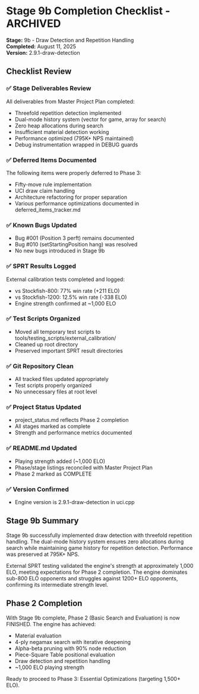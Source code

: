 # Stage 9b Completion Checklist - ARCHIVED
**Stage:** 9b - Draw Detection and Repetition Handling  
**Completed:** August 11, 2025  
**Version:** 2.9.1-draw-detection  

## Checklist Review

### ✅ Stage Deliverables Review
All deliverables from Master Project Plan completed:
- Threefold repetition detection implemented
- Dual-mode history system (vector for game, array for search)
- Zero heap allocations during search
- Insufficient material detection working
- Performance optimized (795K+ NPS maintained)
- Debug instrumentation wrapped in DEBUG guards

### ✅ Deferred Items Documented
The following items were properly deferred to Phase 3:
- Fifty-move rule implementation
- UCI draw claim handling
- Architecture refactoring for proper separation
- Various performance optimizations documented in deferred_items_tracker.md

### ✅ Known Bugs Updated
- Bug #001 (Position 3 perft) remains documented
- Bug #010 (setStartingPosition hang) was resolved
- No new bugs introduced in Stage 9b

### ✅ SPRT Results Logged
External calibration tests completed and logged:
- vs Stockfish-800: 77% win rate (+211 ELO)
- vs Stockfish-1200: 12.5% win rate (-338 ELO)
- Engine strength confirmed at ~1,000 ELO

### ✅ Test Scripts Organized
- Moved all temporary test scripts to tools/testing_scripts/external_calibration/
- Cleaned up root directory
- Preserved important SPRT result directories

### ✅ Git Repository Clean
- All tracked files updated appropriately
- Test scripts properly organized
- No unnecessary files at root level

### ✅ Project Status Updated
- project_status.md reflects Phase 2 completion
- All stages marked as complete
- Strength and performance metrics documented

### ✅ README.md Updated
- Playing strength added (~1,000 ELO)
- Phase/stage listings reconciled with Master Project Plan
- Phase 2 marked as COMPLETE

### ✅ Version Confirmed
- Engine version is 2.9.1-draw-detection in uci.cpp

## Stage 9b Summary

Stage 9b successfully implemented draw detection with threefold repetition handling. The dual-mode history system ensures zero allocations during search while maintaining game history for repetition detection. Performance was preserved at 795K+ NPS.

External SPRT testing validated the engine's strength at approximately 1,000 ELO, meeting expectations for Phase 2 completion. The engine dominates sub-800 ELO opponents and struggles against 1200+ ELO opponents, confirming its intermediate strength level.

## Phase 2 Completion

With Stage 9b complete, Phase 2 (Basic Search and Evaluation) is now FINISHED. The engine has achieved:
- Material evaluation
- 4-ply negamax search with iterative deepening
- Alpha-beta pruning with 90% node reduction
- Piece-Square Table positional evaluation
- Draw detection and repetition handling
- ~1,000 ELO playing strength

Ready to proceed to Phase 3: Essential Optimizations (targeting 1,500+ ELO).